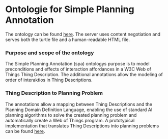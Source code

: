 # Ontologie for Simple Planning Annotation
The ontology can be found  [here](https://paul.ti.rw.fau.de/~jo00defe/voc/spa). The server uses content negotiation and serves both the turtle file and a human-readable HTML file.

### Purpose and scope of the ontology
The Simple Planning Annotation (spa) ontologys purpose is to model preconditions and effects of interaction affordances in a W3C Web of Things Thing Description. 
The additional annotations allow the modeling of order of interaktios in Thing Descriptions. 

### Thing Description to Planning Problem
The annotations allow a mapping between Thing Descriptions and the Planning Domain Definition Language, enabling the use of standard AI planning algorithms to solve the created planning problem and automatically create a Web of Things program. 
A prototypical implementation that translates Thing Descriptions into planning problems can be found [here](https://github.com/FreuMi/TD2P).

